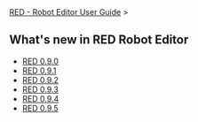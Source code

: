 <html>
<head>
<link href="PLUGINS_ROOT/org.robotframework.ide.eclipse.main.plugin.doc.user/help/style.css" rel="stylesheet" type="text/css"/>
</head>
<body>
<a href="RED/../../help/index.html">RED - Robot Editor User Guide</a> &gt; 
    <h2>What's new in RED Robot Editor</h2>
<ul>
<li><a href="RED/../../help/whats_new/0_9_0.html">RED 0.9.0</a>
</li>
<li><a href="RED/../../help/whats_new/0_9_1.html">RED 0.9.1</a>
</li>
<li><a href="RED/../../help/whats_new/0_9_2.html">RED 0.9.2</a>
</li>
<li><a href="RED/../../help/whats_new/0_9_3.html">RED 0.9.3</a>
</li>
<li><a href="RED/../../help/whats_new/0_9_4.html">RED 0.9.4</a>
</li>
<li><a href="RED/../../help/whats_new/0_9_5.html">RED 0.9.5</a>
</li>
</ul>
</body>
</html>